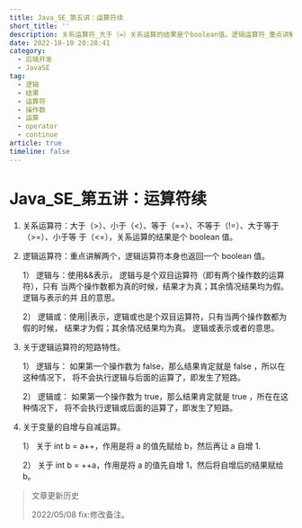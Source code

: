 ```yaml
---
title: Java_SE_第五讲：运算符续
short_title: ''
description: 关系运算符_大于（=）关系运算的结果是个boolean值。逻辑运算符_重点讲解两个逻辑运算符本身也返回一个boolean值。）逻辑与_使用表示逻辑与是个双目运算符（即有两个操作数的运算符）只有当两个操作数都为真的时候结果才为真_其余情况结果均为假。逻辑与表示的并且的意思。）逻辑或_使用__表示逻辑或也是个双目运算符只有当两个操作数都为假的时候结果才为假_其余情况结果均为真。逻辑或表示或者的意思。关于逻辑运算符的短路特性。）逻辑与_如果第一个操作数为false那么结果肯定就是false所以在这种情况下将不会
date: 2022-10-10 20:28:41
category:
  - 后端开发
  - JavaSE
tag:
  - 逻辑
  - 结果
  - 运算符
  - 操作数
  - 运算
  - operator
  - continue
article: true
timeline: false
---
```

# Java_SE_第五讲：运算符续

1. 关系运算符：大于（>）、小于（<）、等于（==）、不等于（!=）、大于等于（>=）、小于等 于（<=），关系运算的结果是个 boolean 值。
2. 逻辑运算符：重点讲解两个，逻辑运算符本身也返回一个 boolean 值。   

    1） 逻辑与：使用&&表示， 逻辑与是个双目运算符（即有两个操作数的运算符），只有 当两个操作数都为真的时候，结果才为真；其余情况结果均为假。 逻辑与表示的并 且的意思。   

    2） 逻辑或：使用||表示，逻辑或也是个双目运算符，只有当两个操作数都为假的时候， 结果才为假；其余情况结果均为真。 逻辑或表示或者的意思。
3. 关于逻辑运算符的短路特性。   

    1） 逻辑与： 如果第一个操作数为 false，那么结果肯定就是 false ，所以在这种情况下， 将不会执行逻辑与后面的运算了，即发生了短路。   

    2） 逻辑或： 如果第一个操作数为 true，那么结果肯定就是 true ，所在在这种情况下， 将不会执行逻辑或后面的运算了，即发生了短路。
4. 关于变量的自增与自减运算。   

    1） 关于 int b = a++，作用是将 a 的值先赋给 b，然后再让 a  自增 1.   

    2） 关于 int b = ++a，作用是将 a 的值先自增 1，然后将自增后的结果赋给 b。

> 文章更新历史
>
> 2022/05/08 fix:修改备注。